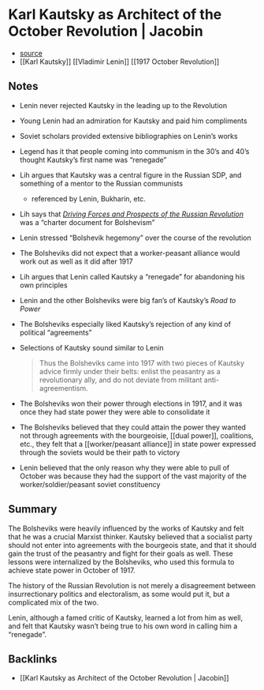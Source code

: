 # Karl Kautsky as Architect of the October Revolution | Jacobin

-   [source](https://jacobinmag.com/2019/06/karl-kautsky-vladimir-lenin-russian-revolution)
-   [[Karl Kautsky]] [[Vladimir Lenin]] [[1917 October Revolution]]


<a id="org40f4545"></a>

## Notes

-   Lenin never rejected Kautsky in the leading up to the Revolution
-   Young Lenin had an admiration for Kautsky and paid him compliments
-   Soviet scholars provided extensive bibliographies on Lenin&rsquo;s works
-   Legend has it that people coming into communism in the 30&rsquo;s and 40&rsquo;s thought Kautsky&rsquo;s first name was &ldquo;renegade&rdquo;
-   Lih argues that Kautsky was a central figure in the Russian SDP, and something of a mentor to the Russian communists
    -   referenced by Lenin, Bukharin, etc.
-   Lih says that _[Driving Forces and Prospects of the Russian Revolution](https://johnriddell.wordpress.com/2017/04/26/the-proletariat-and-its-ally-the-logic-of-bolshevik-hegemony/)_ was a &ldquo;charter document for Bolshevism&rdquo;
-   Lenin stressed &ldquo;Bolshevik hegemony&rdquo; over the course of the revolution
-   The Bolsheviks did not expect that a worker-peasant alliance would work out as well as it did after 1917
-   Lih argues that Lenin called Kautsky a &ldquo;renegade&rdquo; for abandoning his own principles
-   Lenin and the other Bolsheviks were big fan&rsquo;s of Kautsky&rsquo;s _Road to Power_
-   The Bolsheviks especially liked Kautsky&rsquo;s rejection of any kind of political &ldquo;agreements&rdquo;
-   Selections of Kautsky sound similar to Lenin
    
    > Thus the Bolsheviks came into 1917 with two pieces of Kautsky advice firmly under their belts: enlist the peasantry as a revolutionary ally, and do not deviate from militant anti-agreementism.
-   The Bolsheviks won their power through elections in 1917, and it was once they had state power they were able to consolidate it
-   The Bolsheviks believed that they could attain the power they wanted not through agreements with the bourgeoisie, [[dual power]], coalitions, etc., they felt that a [[worker/peasant alliance]] in state power expressed through the soviets would be their path to victory
-   Lenin believed that the only reason why they were able to pull of October was because they had the support of the vast majority of the worker/soldier/peasant soviet constituency


<a id="orgc8ca3e6"></a>

## Summary

The Bolsheviks were heavily influenced by the works of Kautsky and felt that he was a crucial Marxist thinker. Kautsky believed that a socialist party should not enter into agreements with the bourgeois state, and that it should gain the trust of the peasantry and fight for their goals as well. These lessons were internalized by the Bolsheviks, who used this formula to achieve state power in October of 1917.

The history of the Russian Revolution is not merely a disagreement between insurrectionary politics and electoralism, as some would put it, but a complicated mix of the two.

Lenin, although a famed critic of Kautsky, learned a lot from him as well, and felt that Kautsky wasn&rsquo;t being true to his own word in calling him a &ldquo;renegade&rdquo;.


<a id="org592813f"></a>

## Backlinks

-   [[Karl Kautsky as Architect of the October Revolution | Jacobin]]
